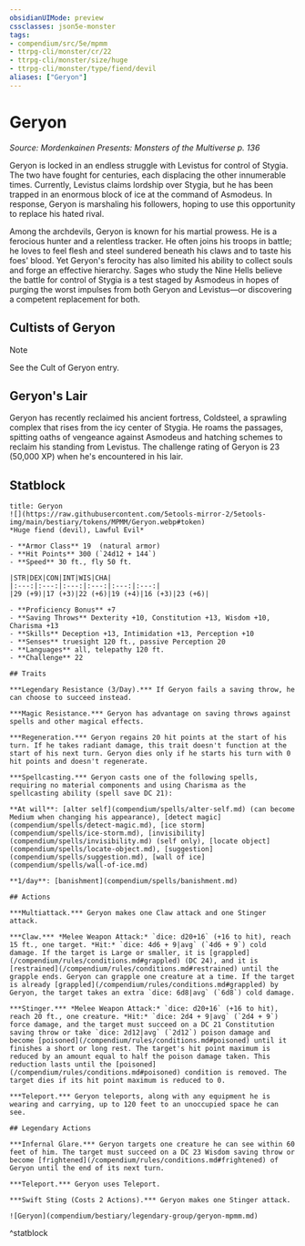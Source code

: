 ```yaml
---
obsidianUIMode: preview
cssclasses: json5e-monster
tags:
- compendium/src/5e/mpmm
- ttrpg-cli/monster/cr/22
- ttrpg-cli/monster/size/huge
- ttrpg-cli/monster/type/fiend/devil
aliases: ["Geryon"]
---
```

# Geryon
*Source: Mordenkainen Presents: Monsters of the Multiverse p. 136*  

Geryon is locked in an endless struggle with Levistus for control of Stygia. The two have fought for centuries, each displacing the other innumerable times. Currently, Levistus claims lordship over Stygia, but he has been trapped in an enormous block of ice at the command of Asmodeus. In response, Geryon is marshaling his followers, hoping to use this opportunity to replace his hated rival.

Among the archdevils, Geryon is known for his martial prowess. He is a ferocious hunter and a relentless tracker. He often joins his troops in battle; he loves to feel flesh and steel sundered beneath his claws and to taste his foes' blood. Yet Geryon's ferocity has also limited his ability to collect souls and forge an effective hierarchy. Sages who study the Nine Hells believe the battle for control of Stygia is a test staged by Asmodeus in hopes of purging the worst impulses from both Geryon and Levistus—or discovering a competent replacement for both.

## Cultists of Geryon

> [!note]
> See the Cult of Geryon entry.

## Geryon's Lair

Geryon has recently reclaimed his ancient fortress, Coldsteel, a sprawling complex that rises from the icy center of Stygia. He roams the passages, spitting oaths of vengeance against Asmodeus and hatching schemes to reclaim his standing from Levistus. The challenge rating of Geryon is 23 (50,000 XP) when he's encountered in his lair.

## Statblock

```ad-statblock
title: Geryon
![](https://raw.githubusercontent.com/5etools-mirror-2/5etools-img/main/bestiary/tokens/MPMM/Geryon.webp#token)
*Huge fiend (devil), Lawful Evil*

- **Armor Class** 19  (natural armor)
- **Hit Points** 300 (`24d12 + 144`)
- **Speed** 30 ft., fly 50 ft.

|STR|DEX|CON|INT|WIS|CHA|
|:---:|:---:|:---:|:---:|:---:|:---:|
|29 (+9)|17 (+3)|22 (+6)|19 (+4)|16 (+3)|23 (+6)|

- **Proficiency Bonus** +7
- **Saving Throws** Dexterity +10, Constitution +13, Wisdom +10, Charisma +13
- **Skills** Deception +13, Intimidation +13, Perception +10
- **Senses** truesight 120 ft., passive Perception 20
- **Languages** all, telepathy 120 ft.
- **Challenge** 22

## Traits

***Legendary Resistance (3/Day).*** If Geryon fails a saving throw, he can choose to succeed instead.

***Magic Resistance.*** Geryon has advantage on saving throws against spells and other magical effects.

***Regeneration.*** Geryon regains 20 hit points at the start of his turn. If he takes radiant damage, this trait doesn't function at the start of his next turn. Geryon dies only if he starts his turn with 0 hit points and doesn't regenerate.

***Spellcasting.*** Geryon casts one of the following spells, requiring no material components and using Charisma as the spellcasting ability (spell save DC 21):

**At will**: [alter self](compendium/spells/alter-self.md) (can become Medium when changing his appearance), [detect magic](compendium/spells/detect-magic.md), [ice storm](compendium/spells/ice-storm.md), [invisibility](compendium/spells/invisibility.md) (self only), [locate object](compendium/spells/locate-object.md), [suggestion](compendium/spells/suggestion.md), [wall of ice](compendium/spells/wall-of-ice.md)

**1/day**: [banishment](compendium/spells/banishment.md)

## Actions

***Multiattack.*** Geryon makes one Claw attack and one Stinger attack.

***Claw.*** *Melee Weapon Attack:* `dice: d20+16` (+16 to hit), reach 15 ft., one target. *Hit:* `dice: 4d6 + 9|avg` (`4d6 + 9`) cold damage. If the target is Large or smaller, it is [grappled](/compendium/rules/conditions.md#grappled) (DC 24), and it is [restrained](/compendium/rules/conditions.md#restrained) until the grapple ends. Geryon can grapple one creature at a time. If the target is already [grappled](/compendium/rules/conditions.md#grappled) by Geryon, the target takes an extra `dice: 6d8|avg` (`6d8`) cold damage.

***Stinger.*** *Melee Weapon Attack:* `dice: d20+16` (+16 to hit), reach 20 ft., one creature. *Hit:* `dice: 2d4 + 9|avg` (`2d4 + 9`) force damage, and the target must succeed on a DC 21 Constitution saving throw or take `dice: 2d12|avg` (`2d12`) poison damage and become [poisoned](/compendium/rules/conditions.md#poisoned) until it finishes a short or long rest. The target's hit point maximum is reduced by an amount equal to half the poison damage taken. This reduction lasts until the [poisoned](/compendium/rules/conditions.md#poisoned) condition is removed. The target dies if its hit point maximum is reduced to 0.

***Teleport.*** Geryon teleports, along with any equipment he is wearing and carrying, up to 120 feet to an unoccupied space he can see.

## Legendary Actions

***Infernal Glare.*** Geryon targets one creature he can see within 60 feet of him. The target must succeed on a DC 23 Wisdom saving throw or become [frightened](/compendium/rules/conditions.md#frightened) of Geryon until the end of its next turn.

***Teleport.*** Geryon uses Teleport.

***Swift Sting (Costs 2 Actions).*** Geryon makes one Stinger attack.

![Geryon](compendium/bestiary/legendary-group/geryon-mpmm.md)
```
^statblock